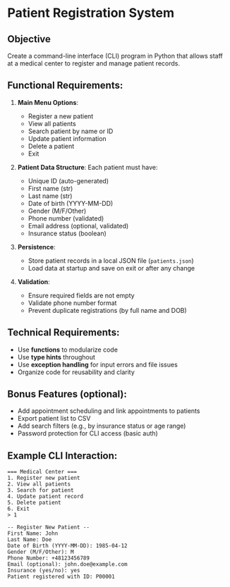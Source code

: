 # Patient Registration System

## Objective

Create a command-line interface (CLI) program in Python that allows staff at a medical center to register and manage patient records.


## Functional Requirements:

1. **Main Menu Options**:

   * Register a new patient
   * View all patients
   * Search patient by name or ID
   * Update patient information
   * Delete a patient
   * Exit

2. **Patient Data Structure**:
   Each patient must have:

   * Unique ID (auto-generated)
   * First name (str)
   * Last name (str)
   * Date of birth (YYYY-MM-DD)
   * Gender (M/F/Other)
   * Phone number (validated)
   * Email address (optional, validated)
   * Insurance status (boolean)

3. **Persistence**:

   * Store patient records in a local JSON file (`patients.json`)
   * Load data at startup and save on exit or after any change

4. **Validation**:

   * Ensure required fields are not empty
   * Validate phone number format
   * Prevent duplicate registrations (by full name and DOB)


## Technical Requirements:

* Use **functions** to modularize code
* Use **type hints** throughout
* Use **exception handling** for input errors and file issues
* Organize code for reusability and clarity


## Bonus Features (optional):

* Add appointment scheduling and link appointments to patients
* Export patient list to CSV
* Add search filters (e.g., by insurance status or age range)
* Password protection for CLI access (basic auth)


## Example CLI Interaction:

```
=== Medical Center ===
1. Register new patient
2. View all patients
3. Search for patient
4. Update patient record
5. Delete patient
6. Exit
> 1

-- Register New Patient --
First Name: John
Last Name: Doe
Date of Birth (YYYY-MM-DD): 1985-04-12
Gender (M/F/Other): M
Phone Number: +48123456789
Email (optional): john.doe@example.com
Insurance (yes/no): yes
Patient registered with ID: P00001
```
